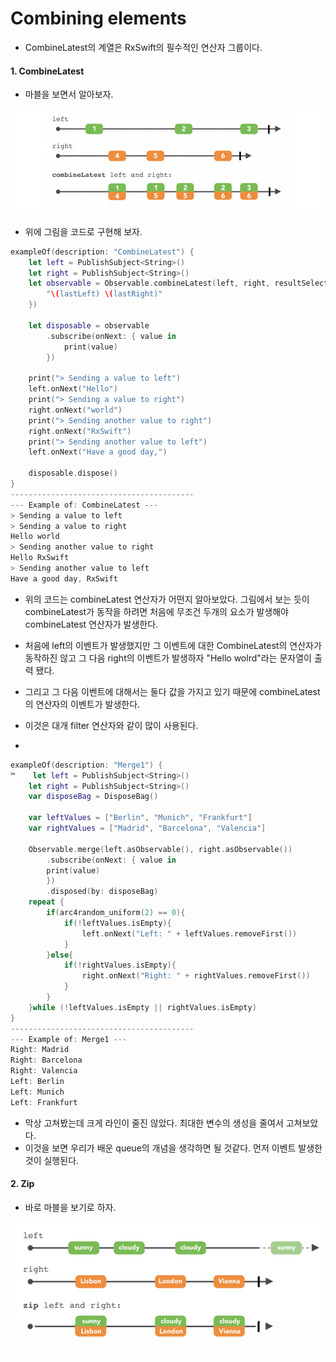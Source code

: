 # Combining elements

* CombineLatest의 계열은 RxSwift의 필수적인 연산자 그룹이다.



#### 1. CombineLatest

* 마블을 보면서 알아보자.

<img src="https://github.com/simajune/RxSwift/blob/master/Documents/Ch9-3/1.png?raw=true" width="800px"/>

* 위에 그림을 코드로 구현해 보자.

```swift
exampleOf(description: "CombineLatest") {
    let left = PublishSubject<String>()
    let right = PublishSubject<String>()
    let observable = Observable.combineLatest(left, right, resultSelector: { lastLeft , lastRight in
        "\(lastLeft) \(lastRight)"
    })
    
    let disposable = observable
        .subscribe(onNext: { value in
            print(value)
        })
    
    print("> Sending a value to left")
    left.onNext("Hello")
    print("> Sending a value to right")
    right.onNext("world")
    print("> Sending another value to right")
    right.onNext("RxSwift")
    print("> Sending another value to left")
    left.onNext("Have a good day,")
    
    disposable.dispose()
}
-----------------------------------------
--- Example of: CombineLatest ---
> Sending a value to left
> Sending a value to right
Hello world
> Sending another value to right
Hello RxSwift
> Sending another value to left
Have a good day, RxSwift
```

* 위의 코드는 combineLatest 연산자가 어떤지 알아보았다. 그림에서 보는 듯이 combineLatest가 동작을 하려면 처음에 무조건 두개의 요소가 발생해야 combineLatest 연산자가 발생한다.
* 처음에 left의 이벤트가 발생했지만 그 이벤트에 대한 CombineLatest의 연산자가 동작하진 않고 그 다음 right의 이벤트가 발생하자 "Hello wolrd"라는 문자열이 출력 됐다.
* 그리고 그 다음 이벤트에 대해서는 둘다 값을 가지고 있기 때문에 combineLatest의 연산자의 이벤트가 발생한다.

* 이것은 대개 filter 연산자와 같이 많이 사용된다.
* 

```swift
exampleOf(description: "Merge1") {
™    let left = PublishSubject<String>()
    let right = PublishSubject<String>()
    var disposeBag = DisposeBag()
    
    var leftValues = ["Berlin", "Munich", "Frankfurt"]
    var rightValues = ["Madrid", "Barcelona", "Valencia"]
 
    Observable.merge(left.asObservable(), right.asObservable())
        .subscribe(onNext: { value in
        print(value)
        })
        .disposed(by: disposeBag)
    repeat {
        if(arc4random_uniform(2) == 0){
            if(!leftValues.isEmpty){
                left.onNext("Left: " + leftValues.removeFirst())
            }
        }else{
            if(!rightValues.isEmpty){
                right.onNext("Right: " + rightValues.removeFirst())
            }
        }
    }while (!leftValues.isEmpty || rightValues.isEmpty)
}
-----------------------------------------
--- Example of: Merge1 ---
Right: Madrid
Right: Barcelona
Right: Valencia
Left: Berlin
Left: Munich
Left: Frankfurt
```

* 막상 고쳐봤는데 크게 라인이 줄진 않았다. 최대한 변수의 생성을 줄여서 고쳐보았다.
* 이것을 보면 우리가 배운 queue의 개념을 생각하면 될 것같다. 먼저 이벤트 발생한 것이 실행된다.

#### 2. Zip

* 바로 마블을 보기로 하자.

<img src="https://github.com/simajune/RxSwift/blob/master/Documents/Ch9-3/2.png?raw=true" width="800px"/>

```swift

```


